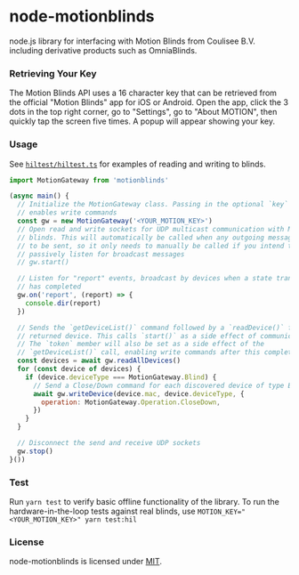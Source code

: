 # node-motionblinds

node.js library for interfacing with Motion Blinds from Coulisee B.V. including
derivative products such as OmniaBlinds.

### Retrieving Your Key

The Motion Blinds API uses a 16 character key that can be retrieved from the
official "Motion Blinds" app for iOS or Android. Open the app, click the 3 dots
in the top right corner, go to "Settings", go to "About MOTION", then quickly
tap the screen five times. A popup will appear showing your key.

### Usage

See [`hiltest/hiltest.ts`](https://github.com/jhurliman/node-motionblinds/blob/main/hiltest/hiltest.ts)
for examples of reading and writing to blinds.

```javascript
import MotionGateway from 'motionblinds'

(async main() {
  // Initialize the MotionGateway class. Passing in the optional `key` parameter
  // enables write commands
  const gw = new MotionGateway('<YOUR_MOTION_KEY>')
  // Open read and write sockets for UDP multicast communication with Motion
  // blinds. This will automatically be called when any outgoing message needs
  // to be sent, so it only needs to manually be called if you intend to
  // passively listen for broadcast messages
  // gw.start()

  // Listen for "report" events, broadcast by devices when a state transition
  // has completed
  gw.on('report', (report) => {
    console.dir(report)
  })

  // Sends the `getDeviceList()` command followed by a `readDevice()` for each
  // returned device. This calls `start()` as a side effect of communication.
  // The `token` member will also be set as a side effect of the
  // `getDeviceList()` call, enabling write commands after this completes
  const devices = await gw.readAllDevices()
  for (const device of devices) {
    if (device.deviceType === MotionGateway.Blind) {
      // Send a Close/Down command for each discovered device of type Blind
      await gw.writeDevice(device.mac, device.deviceType, {
        operation: MotionGateway.Operation.CloseDown,
      })
    }
  }

  // Disconnect the send and receive UDP sockets
  gw.stop()
}())
```

### Test

Run `yarn test` to verify basic offline functionality of the library. To run the
hardware-in-the-loop tests against real blinds, use
`MOTION_KEY="<YOUR_MOTION_KEY>" yarn test:hil`

### License

node-motionblinds is licensed under [MIT](https://opensource.org/licenses/MIT).
